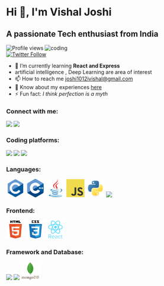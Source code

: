 <!DOCTYPE html>
<html lang="en">
<head>
<meta charset="UTF-8">
<meta name="viewport" content="width=device-width, initial-scale=1.0">

# Hi 👋, I'm Vishal Joshi
## A passionate Tech enthusiast from India

<img align="right" alt="coding" width="400" src="https://gifdb.com/images/thumbnail/animated-programmer-guy-coding-790a0bs8e8thpisg.gif">

![Profile views](https://komarev.com/ghpvc/?username=vishaliiitbh&label=Profile%20views&color=0e75b6&style=flat)
[![Twitter Follow](https://img.shields.io/twitter/follow/?logo=twitter&style=for-the-badge)](https://twitter.com/)

- 🌱 I’m currently learning **React and Express**
-    artificial intelligence , Deep Learning are area of interest
- 📫 How to reach me [joshi1012ivishal@gmail.com](mailto:joshi1012ivishal@gmail.com)
- 📄 Know about my experiences [here](https://drive.google.com/file/d/1xm9KEg82HLCqN9Ht1YcMk51T-qLX7oNM/view?usp=sharing)
- ⚡ Fun fact: *I think perfection is a myth*

### Connect with me:
[<img src="https://raw.githubusercontent.com/rahuldkjain/github-profile-readme-generator/master/src/images/icons/Social/linked-in-alt.svg" width="50" />](https://linkedin.com/in/https://www.linkedin.com/in/vishal-joshi1012)
[<img src="https://raw.githubusercontent.com/rahuldkjain/github-profile-readme-generator/master/src/images/icons/Social/instagram.svg" width="50" />](https://www.instagram.com/patit_soul/)

### Coding platforms:
<div class="icon-row">
    <img src="https://yt3.googleusercontent.com/Lkx3tvgHdRADC3wXQ5TfJZRTeH4nboEPA_-eJChOZ6jRkOdY35lcg014Whj36rHFXhrHY1T_4cs=s900-c-k-c0x00ffffff-no-rj" width="50">
    <img src="https://raw.githubusercontent.com/rahuldkjain/github-profile-readme-generator/master/src/images/icons/Social/leet-code.svg" width="50">
    <img src="https://raw.githubusercontent.com/rahuldkjain/github-profile-readme-generator/master/src/images/icons/Social/geeks-for-geeks.svg" width="50">
</div>

### Languages:
<div class="icon-row">
    <img src="https://raw.githubusercontent.com/devicons/devicon/master/icons/c/c-original.svg" width="50" >
    <img src="https://raw.githubusercontent.com/devicons/devicon/master/icons/cplusplus/cplusplus-original.svg" width="50">
    <img src="https://raw.githubusercontent.com/devicons/devicon/master/icons/java/java-original.svg" width="50" >
    <img src="https://raw.githubusercontent.com/devicons/devicon/master/icons/javascript/javascript-original.svg" width="50">
    <img src="https://raw.githubusercontent.com/devicons/devicon/master/icons/python/python-original.svg" width="50" >
    <img src="https://www.google.com/url?sa=i&url=https%3A%2F%2Ftoppng.com%2Ffree-image%2Fphp-logo-png-PNG-free-PNG-Images_477731&psig=AOvVaw3OAndX2SLO9K7r-pgg5hk0&ust=1716368548951000&source=images&cd=vfe&opi=89978449&ved=0CBIQjRxqFwoTCJD9oYaynoYDFQAAAAAdAAAAABAE" width="50" >
</div>

### Frontend:
<div class="icon-row">
    <img src="https://raw.githubusercontent.com/devicons/devicon/master/icons/html5/html5-original-wordmark.svg" width="50" >
    <img src="https://raw.githubusercontent.com/devicons/devicon/master/icons/css3/css3-original-wordmark.svg" width="50" >
    <img src="https://raw.githubusercontent.com/devicons/devicon/master/icons/react/react-original-wordmark.svg" width="50" >
</div>

### Framework and Database:
<div class="icon-row">
    <img src="https://cdn.worldvectorlogo.com/logos/django.svg" width="50" >
    <img src="https://www.vectorlogo.zone/logos/pocoo_flask/pocoo_flask-icon.svg" width="50" >
    <img src="https://raw.githubusercontent.com/devicons/devicon/master/icons/mongodb/mongodb-original-wordmark.svg" width="50" >
</div>
</body>
</html>
